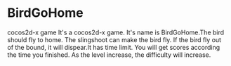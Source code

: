 BirdGoHome
==========

cocos2d-x game
It's a cocos2d-x game. It's name is BirdGoHome.The bird should fly to home. The slingshoot can make the bird fly. If the bird
fly out of the bound, it will dispear.It has time limit. You will get scores according the time you finished. As the level
increase, the difficulty will increase.

